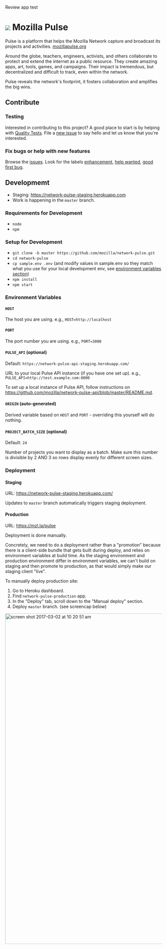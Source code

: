 Review app test

# <img src="https://github.com/mozilla/network-pulse/blob/gh-pages/favicon.png?raw=true" /> Mozilla Pulse

Pulse is a platform that helps the Mozilla Network capture and broadcast its projects and activities. [mozillapulse.org](https://www.mozillapulse.org/featured)

Around the globe, teachers, engineers, activists, and others collaborate to protect and extend the internet as a public resource. They create amazing apps, art, tools, games, and campaigns. Their impact is tremendous, but decentralized and difficult to track, even within the network.

Pulse reveals the network's footprint, it fosters collaboration and amplifies the big wins.


## Contribute

### Testing

Interested in contributing to this project? A good place to start is by helping with [Quality Tests](https://github.com/mozilla/network-pulse/wiki/Quality-Tests). File a [new issue](https://github.com/mozilla/network-pulse/issues) to say hello and let us know that you're interested.  

### Fix bugs or help with new features 

Browse the [issues](https://github.com/mozilla/network-pulse/issues). Look for the labels [enhancement](https://github.com/mozilla/network-pulse/labels/enhancement), [help wanted](https://github.com/mozilla/network-pulse/labels/help%20wanted), [good first bug](https://github.com/mozilla/network-pulse/labels/good%20first%20bug).


## Developmemt

- Staging: https://network-pulse-staging.herokuapp.com
- Work is happening in the `master` branch.

### Requirements for Development

- `node`
- `npm`

### Setup for Development

- `git clone -b master https://github.com/mozilla/network-pulse.git`
- `cd network-pulse`
- `cp sample.env .env` (and modify values in sample.env so they match what you use for your local development env, see [environment variables section](https://github.com/mozilla/network-pulse#environment-variables))
- `npm install`
- `npm start`

### Environment Variables

#### `HOST`

The host you are using. e.g., `HOST=http://localhost`

#### `PORT`

The port number you are using. e.g., `PORT=3000`

#### `PULSE_API` (optional)

Default: `https://network-pulse-api-staging.herokuapp.com/`

URL to your local Pulse API instance (if you have one set up). e.g., `PULSE_API=http://test.example.com:8000`

To set up a local instance of Pulse API, follow instructions on https://github.com/mozilla/network-pulse-api/blob/master/README.md.

#### `ORIGIN` (auto-generated)

Derived variable based on `HOST` and `PORT` - overriding this yourself will do nothing.

#### `PROJECT_BATCH_SIZE` (optional)

Default: `24`

Number of projects you want to display as a batch. Make sure this number is divisible by 2 AND 3 so rows display evenly for different screen sizes.

### Deployment

#### Staging

URL: https://network-pulse-staging.herokuapp.com/

Updates to `master` branch automatically triggers staging deployment.

#### Production

URL: https://mzl.la/pulse

Deployment is done manually.

Concretely, we need to do a deployment rather than a "promotion" because there is a client-side bundle that gets built during deploy, and relies on environment variables at build time. As the staging environment and production environment differ in environment variables, we can't build on staging and then promote to production, as that would simply make our staging client "live".

To manually deploy production site:

1. Go to Heroku dashboard.
2. Find `network-pulse-production` app.
3. In the "Deploy" tab, scroll down to the "Manual deploy" section.
4. Deploy `master` branch. (see screencap below)
<img width="1062" alt="screen shot 2017-03-02 at 10 20 51 am" src="https://cloud.githubusercontent.com/assets/2896608/23521344/68f4d750-ff33-11e6-9ff4-e669ffa938f7.png">





